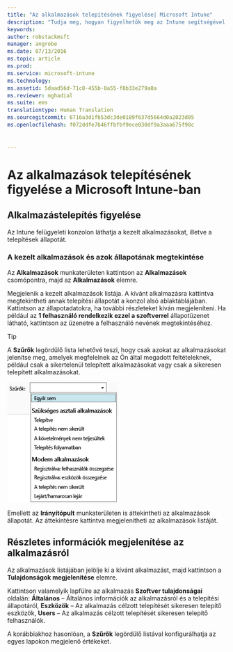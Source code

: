 ```yaml
---
title: "Az alkalmazások telepítésének figyelése| Microsoft Intune"
description: "Tudja meg, hogyan figyelhetők meg az Intune segítségével telepített alkalmazások."
keywords: 
author: robstackmsft
manager: angrobe
ms.date: 07/13/2016
ms.topic: article
ms.prod: 
ms.service: microsoft-intune
ms.technology: 
ms.assetid: 5daad56d-71c8-455b-8a55-f8b33e279a8a
ms.reviewer: mghadial
ms.suite: ems
translationtype: Human Translation
ms.sourcegitcommit: 6716a3d1fb53dc3de0189f637d5664d0a2023d05
ms.openlocfilehash: f072ddfe7b46ffbfbf9ece030df9a3aaa675f98c


---
```



# Az alkalmazások telepítésének figyelése a Microsoft Intune-ban

## Alkalmazástelepítés figyelése
Az Intune felügyeleti konzolon láthatja a kezelt alkalmazásokat, illetve a telepítések állapotát.

### A kezelt alkalmazások és azok állapotának megtekintése
Az **Alkalmazások** munkaterületen kattintson az **Alkalmazások** csomópontra, majd az **Alkalmazások** elemre.

Megjelenik a kezelt alkalmazások listája. A kívánt alkalmazásra kattintva megtekintheti annak telepítési állapotát a konzol alsó ablaktáblájában. Kattintson az állapotadatokra, ha további részleteket kíván megjeleníteni. Ha például az **1 felhasználó rendelkezik ezzel a szoftverrel** állapotüzenet látható, kattintson az üzenetre a felhasználó nevének megtekintéséhez.

> [!TIP]
> A **Szűrők** legördülő lista lehetővé teszi, hogy csak azokat az alkalmazásokat jelenítse meg, amelyek megfelelnek az Ön által megadott feltételeknek, például csak a sikertelenül telepített alkalmazásokat vagy csak a sikeresen telepített alkalmazásokat.
> 
> ![Alkalmazásszűrők – példa](./media/app-filters.png)

Emellett az **Irányítópult** munkaterületen is áttekintheti az alkalmazások állapotát. Az áttekintésre kattintva megjelenítheti az alkalmazások listáját.

## Részletes információk megjelenítése az alkalmazásról
Az alkalmazások listájában jelölje ki a kívánt alkalmazást, majd kattintson a **Tulajdonságok megjelenítése** elemre.

Kattintson valamelyik lapfülre az alkalmazás **Szoftver tulajdonságai** oldalán: **Általános** – Általános információk az alkalmazásról és a telepítési állapotáról, **Eszközök** – Az alkalmazás célzott telepítését sikeresen telepítő eszközök, **Users** – Az alkalmazás célzott telepítését sikeresen telepítő felhasználók.

A korábbiakhoz hasonlóan, a **Szűrők** legördülő listával konfigurálhatja az egyes lapokon megjelenő értékeket.






<!--HONumber=Jul16_HO4-->


